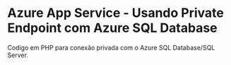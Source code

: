 # Azure App Service - Usando Private Endpoint com Azure SQL Database
Codigo em PHP para conexão privada com o Azure SQL Database/SQL Server.
